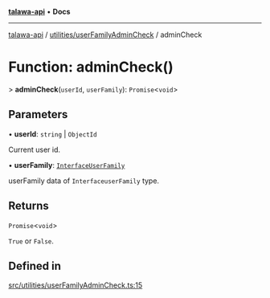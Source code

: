 [**talawa-api**](../../../README.md) • **Docs**

***

[talawa-api](../../../modules.md) / [utilities/userFamilyAdminCheck](../README.md) / adminCheck

# Function: adminCheck()

\> **adminCheck**(`userId`, `userFamily`): `Promise`\<`void`\>

## Parameters

• **userId**: `string` \| `ObjectId`

Current user id.

• **userFamily**: [`InterfaceUserFamily`](../../../models/userFamily/interfaces/InterfaceUserFamily.md)

userFamily data of `InterfaceuserFamily` type.

## Returns

`Promise`\<`void`\>

`True` or `False`.

## Defined in

[src/utilities/userFamilyAdminCheck.ts:15](https://github.com/PalisadoesFoundation/talawa-api/blob/7fc9f13527dc6ead651f268e58527dcc279b95bc/src/utilities/userFamilyAdminCheck.ts#L15)
